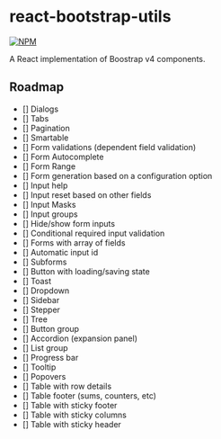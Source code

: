 # react-bootstrap-utils

[![NPM](https://nodei.co/npm/react-bootstrap-utils.png)](https://nodei.co/npm/react-bootstrap-utils/)

A React implementation of Boostrap v4 components.

## Roadmap

- [] Dialogs
- [] Tabs
- [] Pagination
- [] Smartable
- [] Form validations (dependent field validation)
- [] Form Autocomplete
- [] Form Range
- [] Form generation based on a configuration option
- [] Input help
- [] Input reset based on other fields
- [] Input Masks
- [] Input groups
- [] Hide/show form inputs
- [] Conditional required input validation
- [] Forms with array of fields
- [] Automatic input id
- [] Subforms
- [] Button with loading/saving state
- [] Toast
- [] Dropdown
- [] Sidebar
- [] Stepper
- [] Tree
- [] Button group
- [] Accordion (expansion panel)
- [] List group
- [] Progress bar
- [] Tooltip
- [] Popovers
- [] Table with row details
- [] Table footer (sums, counters, etc)
- [] Table with sticky footer
- [] Table with sticky columns
- [] Table with sticky header
